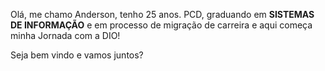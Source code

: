 Olá, me chamo Anderson, tenho 25 anos.
PCD, graduando em <strong>SISTEMAS DE INFORMAÇÃO</strong> e em processo de migração de carreira e aqui começa minha Jornada com a DIO!

Seja bem vindo e vamos juntos?

